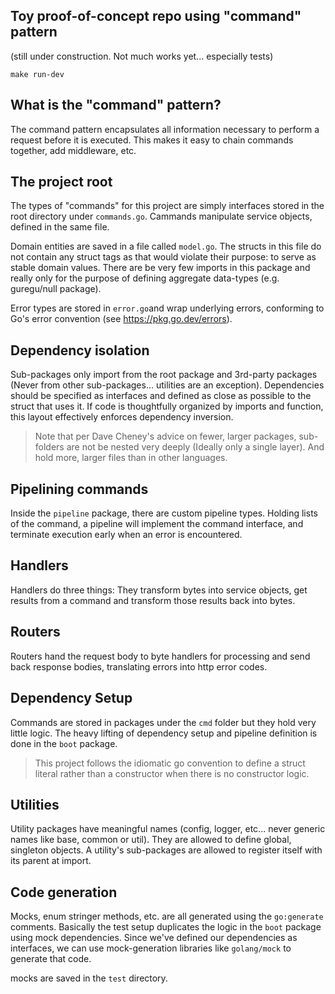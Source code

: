 Toy proof-of-concept repo using "command" pattern
---
(still under construction. Not much works yet... especially tests)

```
make run-dev
```
What is the "command" pattern?
---

The command pattern encapsulates all information necessary to perform a request
before it is executed.  This makes it easy to chain commands together, add
middleware, etc.

The project root
---
The types of "commands" for this project are simply interfaces stored in the
root directory under `commands.go`. Cammands manipulate service objects,
defined in the same file.

Domain entities are saved in a file called `model.go`. The structs in this file
do not contain any struct tags as that would violate their purpose: to serve as
stable domain values. There are be very few imports in this package and really
only for the purpose of defining aggregate data-types (e.g. guregu/null
package).

Error types are stored in `error.go`and wrap underlying errors, conforming to
Go's error convention (see https://pkg.go.dev/errors).

Dependency isolation
---
Sub-packages only import from the root package and 3rd-party packages (Never
from other sub-packages... utilities are an exception). Dependencies should be
specified as interfaces and defined as close as possible to the struct that
uses it. If code is thoughtfully organized by imports and function, this layout
effectively enforces dependency inversion.

> Note that per Dave Cheney's advice on fewer, larger packages, sub-folders
are not be nested very deeply (Ideally only a single layer). And hold more,
larger files than in other languages.

Pipelining commands
---
Inside the `pipeline` package, there are custom pipeline types. Holding lists
of the command, a pipeline will implement the command interface, and terminate
execution early when an error is encountered.

Handlers
---
Handlers do three things: They transform bytes into service objects, get
results from a command and transform those results back into bytes.

Routers
---
Routers hand the request body to byte handlers for processing and send back
response bodies, translating errors into http error codes.

Dependency Setup
---
Commands are stored in packages under the `cmd` folder but they hold very
little logic.  The heavy lifting of dependency setup and pipeline definition is
done in the `boot` package.

> This project follows the idiomatic go convention to define a struct literal
rather than a constructor when there is no constructor logic.

Utilities
---
Utility packages have meaningful names (config, logger, etc... never generic
names like base, common or util). They are allowed to define global, singleton
objects. A utility's sub-packages are allowed to register itself with its
parent at import.

Code generation
---
Mocks, enum stringer methods, etc. are all generated using the `go:generate`
comments. Basically the test setup duplicates the logic in the `boot` package
using mock dependencies. Since we've defined our dependencies as interfaces, we
can use mock-generation libraries like `golang/mock` to generate that code.

mocks are saved in the `test` directory.
